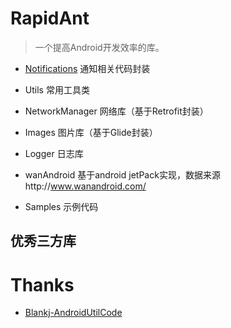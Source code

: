 # RapidAnt
> 一个提高Android开发效率的库。

- [Notifications](https://github.com/yangjiantao/notifications) 通知相关代码封装

- Utils 常用工具类

- NetworkManager 网络库（基于Retrofit封装）

- Images 图片库（基于Glide封装）

- Logger 日志库

- wanAndroid 基于android jetPack实现，数据来源http://www.wanandroid.com/

- Samples 示例代码

## 优秀三方库

# Thanks
- [Blankj-AndroidUtilCode](https://github.com/Blankj/AndroidUtilCode)
